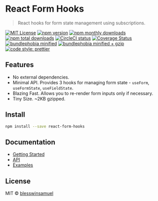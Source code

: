 # React Form Hooks

> React hooks for form state management using subscriptions.

[![MIT License](https://img.shields.io/github/license/blesswinsamuel/react-form-hooks.svg?style=flat-square)](https://github.com/blesswinsamuel/react-form-hooks/blob/master/LICENSE)
[![npm version](https://img.shields.io/npm/v/react-form-hooks.svg?style=flat-square)](https://www.npmjs.com/package/react-form-hooks)
[![npm monthly downloads](https://img.shields.io/npm/dm/react-form-hooks.svg?style=flat-square)](https://npmcharts.com/compare/react-form-hooks?minimal=true)
[![npm total downloads](https://img.shields.io/npm/dt/react-form-hooks.svg?style=flat-square)](https://npmcharts.com/compare/react-form-hooks?minimal=true)
[![CircleCI status](https://img.shields.io/circleci/project/github/blesswinsamuel/react-form-hooks/master.svg?style=flat-square)](https://circleci.com/gh/blesswinsamuel/react-form-hooks)
[![Coverage Status](https://img.shields.io/coveralls/github/blesswinsamuel/react-form-hooks.svg?style=flat-square)](https://coveralls.io/github/blesswinsamuel/react-form-hooks?branch=master)
[![bundlephobia minified](https://img.shields.io/bundlephobia/min/react-form-hooks.svg?style=flat-square)](https://bundlephobia.com/result?p=react-form-hooks)
[![bundlephobia minified + gzip](https://img.shields.io/bundlephobia/minzip/react-form-hooks.svg?style=flat-square)](https://bundlephobia.com/result?p=react-form-hooks)
[![code style: prettier](https://img.shields.io/badge/code_style-prettier-ff69b4.svg?style=flat-square)](https://github.com/prettier/prettier)

## Features

- No external dependencies.
- Minimal API. Provides 3 hooks for managing form state - `useForm`, `useFormState`, `useFieldState`.
- Blazing Fast. Allows you to re-render form inputs only if necessary.
- Tiny Size. ~2KB gzipped.

## Install

```bash
npm install --save react-form-hooks
```

## Documentation

- [Getting Started](https://react-form-hooks.netlify.com/getting-started)
- [API](https://react-form-hooks.netlify.com/api)
- [Examples](https://react-form-hooks.netlify.com/examples)

## License

MIT © [blesswinsamuel](https://github.com/blesswinsamuel)
